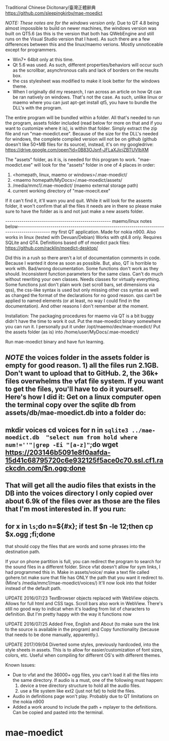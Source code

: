 Traditional Chinese Dicitonary/臺灣正體辭典
https://github.com/sleepingkirby/mae-moedict

*NOTE: These notes are for the windows version only.* 
Due to QT 4.8 being almost impossible to build on newer machines, the windows version was built on QT5.6 (as this is the version that both has QWebEngine and still runs on the Visual Studio version that I have). As such there are a few differences between this and the linux/maemo verions. Mostly unnoticeable except for programmers.
- Win7+ 64bit only at this time.
- Qt 5.6 was used. As such, different properties/behaviors will occur such as the scrollbar, asynchronous calls and lack of borders on the results box.
- the css stylesheet was modified to make it look better for the windows theme.
- When I originally did my research, I ran across an article on how Qt can be ran natively on windows. That's not the case. As such, unlike linux or maemo where you can just apt-get install qt5, you have to bundle the DLL's with the program. 


The entire program will be bundled within a folder. All that's needed to run the program, assets folder included (read below for more on that and if you want to customize where it is), is within that folder. Simply extract the zip file and run "mae-moedict.exe". Because of the size for the DLL's needed for windows, the complete compiled version will not be on github (github doesn't like 50+MB files for its source), instead, it's on my googledrive:
https://drive.google.com/open?id=0B83OJsnf-JFLaXJicjZBTUVlbXM

The "assets" folder, as it is, is needed for this program to work. "mae-moedict.exe" will look for the "assets" folder in one of 4 places in order:

1) <homepath, linux, maemo or windows>/.mae-moedict/
2) <maemo homepath/MyDocs>/.mae-moedict/assets/ 
3) /media/mmc1/.mae-moedict/ (maemo external storage path)
4) current working directory of "mae-moecit.exe"

If it can't find it, it'll warn you and quit.
While it will look for the assents folder, it won't confirm that all the files it needs are in there so please make sure to have the folder as is and not just make a new assets folder.

---------------------------------------------------- maemo/linux notes below----------------------------------------------------------------------------------------------
my first QT application. Made for nokia n900. Also works in linux (tested with Devuan/Debian) Works with qt4.8 only. Requires SQLite and QT4.
Definitions based off of moedict pack files:
https://github.com/racklin/moedict-desktop/

Did this in a rush so there aren't a lot of documentation comments in code.  Because I wanted it done as soon as possible. But, also, QT is horrible to work with. Bad/wrong documentation. Some functions don't work as they should. Inconsistent function parameters for the same class. Can't do much without rewriting your own classes. Needs classes for virtually everything. Some functions just don't plain work (set scroll bars, set dimensions via qss), the css-like syntax is used but only missing other css syntax as well as changed the format of the declarations for no good reason. qss can't be applied to named elements (or at least, no way I could find in the documentation).  And other reasons I don't remember at the moment. 

Installation:
The packaging procedures for maemo via QT is a bit buggy didn't have the time to work it out. Put the mae-moedict binary somewhere you can run it. I personally put it under /opt/maemo/dev/mae-moedict/
Put the assets folder (as is) into /home/user/MyDocs/.mae-moedict/

Run mae-moedict binary and have fun learning.

*NOTE* the voices folder in the assets folder is empty for good reason. 1) all the files run 2.1GB. Don't want to upload that to GitHub. 2, the 36k+ files overwhelms the vfat file system. If you want to get the files, you'll have to do it yourself.
Here's how I did it:
Get on a linux computer
open the terminal
copy over the sqlite db from assets/db/mae-moedict.db into a folder
do:
--------------------------
mkdir voices
cd voices
for n in `sqlite3 ../mae-moedict.db  "select num from hold where num!=''"|grep -Ei "[a-z]"`;do wget https://203146b5091e8f0aafda-15d41c68795720c6e932125f5ace0c70.ssl.cf1.rackcdn.com/$n.ogg;done
--------------------------


That will get all the audio files that exists in the DB into the voices directory
I only copied over about 6.9k of the files over as those are the files that I'm most interested in.
If you run:
--------------------------
for x in `ls`;do n=${#x}; if test $n -le 12;then cp $x.ogg <destination path>;fi;done 
--------------------------
that should copy the files that are words and some phrases into the destination path.


If your on phone partition is full, you can redirect the program to search for the sound files in a different folder. Since vfat doesn't allow for sym links, I had programmed this in.
Make in assets/voice/
make a text file called gohere.txt
make sure that file has ONLY the path that you want it redirect to. (Mine's /media/mmc1/mae-moedict/voices/)
It'll now look into that folder instead of the default path. 

UPDATE 2016/07/23
TextBrowser objects replaced with WebView objects. Allows for full html and CSS tags. Scroll bars also work in WebView. There's still no good way to indicat when it's loading from list of characters to definition. But I'm pretty happy with the way it functions now

UPDATE 2016/07/25
Added Free, English and About (to make sure the link to the source is available in the program) and Copy functionality (because that needs to be done manually, apparently.).

UPDATE 2017/09/04
Diverted some styles, previously hardcoded, into the style sheets in assets. This is to allow for easier/customization of font sizes, colors, etc. Useful when compiling for different OS's with different themes. 

Known Issues: 
- Due to vfat and the 36000+ ogg files, you can't load it all the files into the same directory. If audio is a must, one of the following must happen:
  1) device a tree directory structure to hold all the audio files.
  2) use a file system like ext2 (just not fat) to hold the files. 
- Audio in definitions page won't play. Probably due to QT limitations on the nokia n900
- Added a work around to include the path + mplayer to the definitions. Can be copied and pasted into the terminal.


# mae-moedict
